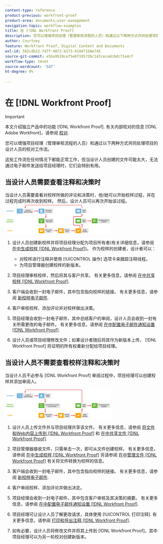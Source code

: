 ```yaml
---
content-type: reference
product-previous: workfront-proof
product-area: documents;user-management
navigation-topic: workflow-examples
title: 在 [!DNL Workfront Proof]
description: 您可以增强项目经理（管理审核流程的人员）和通过以下两种方式共同处理项目的设计人员的校对工作流。
author: Courtney
feature: Workfront Proof, Digital Content and Documents
exl-id: 582cdb22-fd7f-4872-b173-910471b8e745
source-git-commit: e5ba9528cef5e0f195726c143cecadcbdc71e4cf
workflow-type: tm+mt
source-wordcount: '547'
ht-degree: 0%

---
```


# 在 [!DNL Workfront Proof]

>[!IMPORTANT]
>
>本文介绍独立产品中的功能 [!DNL Workfront Proof]. 有关内部校对的信息 [!DNL Adobe Workfront]，请参阅 [校对](../../../review-and-approve-work/proofing/proofing.md).

您可以增强项目经理（管理审核流程的人员）和通过以下两种方式共同处理项目的设计人员的校对工作流。

这些工作流在任何情况下都能正常工作，但当设计人员创建的文件可能太大，无法通过电子邮件发送给项目经理时，它们会特别有用。

## 当设计人员需要查看注释和决策时

当设计人员需要查看对校样所做的评论和决策时，他/她可以开始校样过程，并在过程完成时再次收到校样。 然后，设计人员可以再次开始该过程。 ![designers_managers_-_option_A.png](assets/designers-managers---option-a-350x100.png)

1. 设计人员创建新校样并将项目经理分配为项目所有者(有关详细信息，请参阅 [在中生成校样 [!DNL Workfront Proof]](../../../workfront-proof/wp-work-proofsfiles/create-proofs-and-files/generate-proofs.md))。 作为校样的创建者，设计者可以：

   * 对校样进行注释并使用 [!UICONTROL 操作] 选项卡来跟踪注释线程。
   * 为项目管理器创建校样的新版本。

1. 项目经理审核校样，然后将其与客户共享。 有关更多信息，请参阅 [在中共享校样 [!DNL Workfront Proof]](../../../workfront-proof/wp-work-proofsfiles/share-proofs-and-files/share-proof.md).
1. 客户端会收到一封电子邮件，其中包含指向校样的链接。 有关更多信息，请参阅 [新校样电子邮件](../../../workfront-proof/wp-emailsntfctns/proof-notifications-and-reminders/new-proof-email.md).
1. 客户审核校样、添加评论并对校样做出决策。
1. 项目经理会收到一封电子邮件，其中总结客户的审阅，设计人员会收到一封有关所需更改的电子邮件。 有关更多信息，请参阅 [在中配置电子邮件通知设置 [!DNL Workfront Proof]](../../../workfront-proof/wp-emailsntfctns/email-alerts/config-email-notification-settings-wp.md).
1. 设计人员或项目经理修改文件；如果设计者随后将其作为新版本上传， [!DNL Workfront Proof] 将证明的所有权重新分配给项目经理。

## 当设计人员不需要查看校样注释和决策时

当设计人员不必参与 [!DNL Workfront Proof] 审阅过程中，项目经理可以创建校样并添加审阅人。

![designers_managers_-_option_B.png](assets/designers-managers---option-b-350x100.png)

1. 设计人员上传文件并与项目经理共享该文件。 有关更多信息，请参阅 [将文件和Web内容上传到 [!DNL Workfront Proof]](../../../workfront-proof/wp-work-proofsfiles/create-proofs-and-files/upload-files-web-content.md) 和 [在中共享文件 [!DNL Workfront Proof]](../../../workfront-proof/wp-work-proofsfiles/share-proofs-and-files/share-files.md).

1. 项目管理器接收文件，只需单击一次，即可从文件创建校样。 有关更多信息，请参阅 [在中生成校样 [!DNL Workfront Proof]](../../../workfront-proof/wp-work-proofsfiles/create-proofs-and-files/generate-proofs.md) 另请参阅  [在中管理文件 [!DNL Workfront Proof]](../../../workfront-proof/wp-work-proofsfiles/manage-your-work/manage-files.md) 有关将文件转换为校样的信息。

1. 客户端会收到一封电子邮件，其中包含指向校样的链接。 有关更多信息，请参阅 [新校样电子邮件](../../../workfront-proof/wp-emailsntfctns/proof-notifications-and-reminders/new-proof-email.md).
1. 客户审阅校样、添加评论并做出决定。
1. 项目经理会收到一封电子邮件，其中包含客户审核及其决策的摘要。 有关更多信息，请参阅 [在中配置电子邮件通知设置 [!DNL Workfront Proof]](../../../workfront-proof/wp-emailsntfctns/email-alerts/config-email-notification-settings-wp.md).
1. 项目经理可让设计人员了解更改请求，具体使用 [!UICONTROL 打印注释]. 有关更多信息，请参阅 [打印和导出注释 [!DNL Workfront Proof]](../../../workfront-proof/wp-work-proofsfiles/organize-your-work/print-and-export-comments.md).
1. 如有必要，设计人员将修改文件并将其上传到 [!DNL Workfront Proof]，其中项目经理可以为另一轮校对创建新版本。


